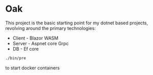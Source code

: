 Oak
===

This project is the basic starting point for my dotnet based projects, 
revolving around the primary technologies:

* Client - Blazor WASM
* Server - Aspnet core Grpc
* DB - Ef core

```bash
./bin/pre
```
to start docker containers